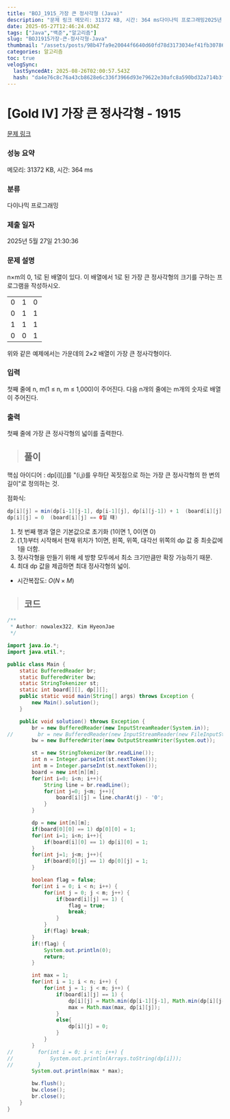 ```yaml
---
title: "BOJ_1915_가장 큰 정사각형 (Java)"
description: "문제 링크 메모리: 31372 KB, 시간: 364 ms다이나믹 프로그래밍2025년 5월 27일 21:30:36핵심 아이디어 : dpi를 "(i,j)를 우하단 꼭짓점으로 하는 가장 큰 정사각형의 한 변의 길이"로 정의하는 것.점화식:첫 번째 행과 열은 기본값으로 초기화"
date: 2025-05-27T12:46:24.034Z
tags: ["Java","백준","알고리즘"]
slug: "BOJ1915가장-큰-정사각형-Java"
thumbnail: "/assets/posts/98b47fa9e20044f6640d60fd78d3173034ef41fb307865aec011a60904132155.png"
categories: 알고리즘
toc: true
velogSync:
  lastSyncedAt: 2025-08-26T02:00:57.543Z
  hash: "da4e76c8c76a43cb8628e6c336f3966d93e79622e30afc8a590bd32a714b3f47"
---
```


# [Gold IV] 가장 큰 정사각형 - 1915 

[문제 링크](https://www.acmicpc.net/problem/1915) 

### 성능 요약

메모리: 31372 KB, 시간: 364 ms

### 분류

다이나믹 프로그래밍

### 제출 일자

2025년 5월 27일 21:30:36

### 문제 설명

<p>n×m의 0, 1로 된 배열이 있다. 이 배열에서 1로 된 가장 큰 정사각형의 크기를 구하는 프로그램을 작성하시오.</p>

<table class="table table-bordered" style="width: 16%">
	<tbody>
		<tr>
			<td style="width: 4%; text-align: center;">0</td>
			<td style="width: 4%; text-align: center;">1</td>
			<td style="width: 4%; text-align: center;">0</td>
			<td style="width: 4%; text-align: center;">0</td>
		</tr>
		<tr>
			<td style="text-align: center;">0</td>
			<td style="text-align: center;">1</td>
			<td style="text-align: center;">1</td>
			<td style="text-align: center;">1</td>
		</tr>
		<tr>
			<td style="text-align: center;">1</td>
			<td style="text-align: center;">1</td>
			<td style="text-align: center;">1</td>
			<td style="text-align: center;">0</td>
		</tr>
		<tr>
			<td style="text-align: center;">0</td>
			<td style="text-align: center;">0</td>
			<td style="text-align: center;">1</td>
			<td style="text-align: center;">0</td>
		</tr>
	</tbody>
</table>

<p>위와 같은 예제에서는 가운데의 2×2 배열이 가장 큰 정사각형이다.</p>

### 입력 

 <p>첫째 줄에 n, m(1 ≤ n, m ≤ 1,000)이 주어진다. 다음 n개의 줄에는 m개의 숫자로 배열이 주어진다.</p>

### 출력 

 <p>첫째 줄에 가장 큰 정사각형의 넓이를 출력한다.</p>

> ## 풀이

핵심 아이디어 : dp[i][j]를 "(i,j)를 우하단 꼭짓점으로 하는 가장 큰 정사각형의 한 변의 길이"로 정의하는 것.

점화식:
```java
dp[i][j] = min(dp[i-1][j-1], dp[i-1][j], dp[i][j-1]) + 1  (board[i][j] == 1일 때)
dp[i][j] = 0  (board[i][j] == 0일 때)
```


1. 첫 번째 행과 열은 기본값으로 초기화 (1이면 1, 0이면 0)
2. (1,1)부터 시작해서 현재 위치가 1이면, 왼쪽, 위쪽, 대각선 위쪽의 dp 값 중 최솟값에 1을 더함.
3. 정사각형을 만들기 위해 세 방향 모두에서 최소 크기만큼만 확장 가능하기 때문.
4. 최대 dp 값을 제곱하면 최대 정사각형의 넓이.

- 시간복잡도: $O(N×M)$

> ## 코드

```java
/**
 * Author: nowalex322, Kim HyeonJae
 */

import java.io.*;
import java.util.*;

public class Main {
    static BufferedReader br;
    static BufferedWriter bw;
    static StringTokenizer st;
    static int board[][], dp[][];
    public static void main(String[] args) throws Exception {
        new Main().solution();
    }

    public void solution() throws Exception {
        br = new BufferedReader(new InputStreamReader(System.in));
//        br = new BufferedReader(new InputStreamReader(new FileInputStream("src/main/java/BOJ_1915_가장큰정사각형/input.txt")));
        bw = new BufferedWriter(new OutputStreamWriter(System.out));

        st = new StringTokenizer(br.readLine());
        int n = Integer.parseInt(st.nextToken());
        int m = Integer.parseInt(st.nextToken());
        board = new int[n][m];
        for(int i=0; i<n; i++){
            String line = br.readLine();
            for(int j=0; j<m; j++){
                board[i][j] = line.charAt(j) - '0';
            }
        }

        dp = new int[n][m];
        if(board[0][0] == 1) dp[0][0] = 1;
        for(int i=1; i<n; i++){
            if(board[i][0] == 1) dp[i][0] = 1;
        }
        for(int j=1; j<m; j++){
            if(board[0][j] == 1) dp[0][j] = 1;
        }

        boolean flag = false;
        for(int i = 0; i < n; i++) {
            for(int j = 0; j < m; j++) {
                if(board[i][j] == 1) {
                    flag = true;
                    break;
                }
            }
            if(flag) break;
        }
        if(!flag) {
            System.out.println(0);
            return;
        }

        int max = 1;
        for(int i = 1; i < n; i++) {
            for(int j = 1; j < m; j++) {
                if(board[i][j] == 1) {
                    dp[i][j] = Math.min(dp[i-1][j-1], Math.min(dp[i][j-1], dp[i-1][j])) + 1;
                    max = Math.max(max, dp[i][j]);
                }
                else{
                    dp[i][j] = 0;
                }
            }
        }
//        for(int i = 0; i < n; i++) {
//            System.out.println(Arrays.toString(dp[i]));
//        }
        System.out.println(max * max);

        bw.flush();
        bw.close();
        br.close();
    }
}
```